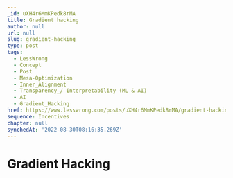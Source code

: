 ```yaml
---
_id: uXH4r6MmKPedk8rMA
title: Gradient hacking
author: null
url: null
slug: gradient-hacking
type: post
tags:
  - LessWrong
  - Concept
  - Post
  - Mesa-Optimization
  - Inner_Alignment
  - Transparency_/ Interpretability (ML & AI)
  - AI
  - Gradient_Hacking
href: https://www.lesswrong.com/posts/uXH4r6MmKPedk8rMA/gradient-hacking
sequence: Incentives
chapter: null
synchedAt: '2022-08-30T08:16:35.269Z'
---
```


# Gradient Hacking
